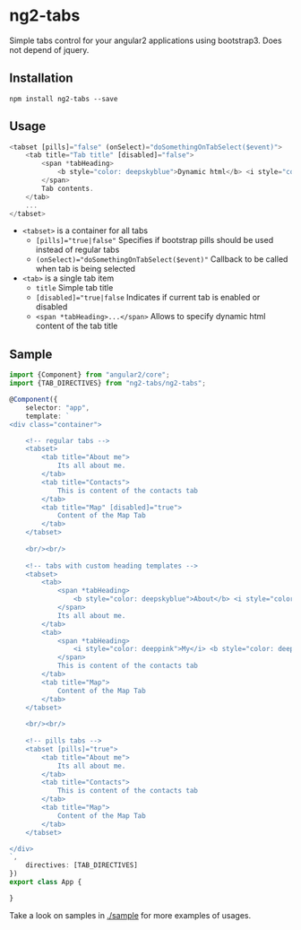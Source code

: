 # ng2-tabs

Simple tabs control for your angular2 applications using bootstrap3. Does not depend of jquery.

## Installation

`npm install ng2-tabs --save`

## Usage

```typescript
<tabset [pills]="false" (onSelect)="doSomethingOnTabSelect($event)">
    <tab title="Tab title" [disabled]="false">
        <span *tabHeading>
            <b style="color: deepskyblue">Dynamic html</b> <i style="color: deeppink">tab heading</i>
        </span>
        Tab contents.
    </tab>
    ...
</tabset>
```

* `<tabset>` is a container for all tabs
    * `[pills]="true|false"` Specifies if bootstrap pills should be used instead of regular tabs
    * `(onSelect)="doSomethingOnTabSelect($event)"` Callback to be called when tab is being selected
* `<tab>` is a single tab item
    * `title` Simple tab title
    * `[disabled]="true|false` Indicates if current tab is enabled or disabled
    * `<span *tabHeading>...</span>` Allows to specify dynamic html content of the tab title 

## Sample

```typescript
import {Component} from "angular2/core";
import {TAB_DIRECTIVES} from "ng2-tabs/ng2-tabs";

@Component({
    selector: "app",
    template: `
<div class="container">

    <!-- regular tabs -->
    <tabset>
        <tab title="About me">
            Its all about me.
        </tab>
        <tab title="Contacts">
            This is content of the contacts tab
        </tab>
        <tab title="Map" [disabled]="true">
            Content of the Map Tab
        </tab>
    </tabset>
    
    <br/><br/>
    
    <!-- tabs with custom heading templates -->
    <tabset>
        <tab>
            <span *tabHeading>
                <b style="color: deepskyblue">About</b> <i style="color: deeppink">me</i>
            </span>
            Its all about me.
        </tab>
        <tab>
            <span *tabHeading>
                <i style="color: deeppink">My</i> <b style="color: deepskyblue">contacts</b>
            </span>
            This is content of the contacts tab
        </tab>
        <tab title="Map">
            Content of the Map Tab
        </tab>
    </tabset>
    
    <br/><br/>
    
    <!-- pills tabs -->
    <tabset [pills]="true">
        <tab title="About me">
            Its all about me.
        </tab>
        <tab title="Contacts">
            This is content of the contacts tab
        </tab>
        <tab title="Map">
            Content of the Map Tab
        </tab>
    </tabset>

</div>
`,
    directives: [TAB_DIRECTIVES]
})
export class App {

}
```

Take a look on samples in [./sample](https://github.com/pleerock/ng2-tabs/tree/master/sample) for more examples of
usages.
